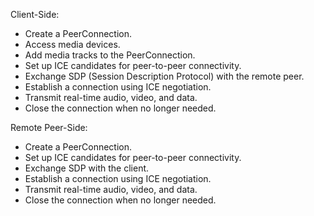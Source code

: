 Client-Side:

-  Create a PeerConnection.
-  Access media devices.
-  Add media tracks to the PeerConnection.
-  Set up ICE candidates for peer-to-peer connectivity.
-  Exchange SDP (Session Description Protocol) with the remote peer.
-  Establish a connection using ICE negotiation.
-  Transmit real-time audio, video, and data.
-  Close the connection when no longer needed.

Remote Peer-Side:

-  Create a PeerConnection.
-  Set up ICE candidates for peer-to-peer connectivity.
-  Exchange SDP with the client.
-  Establish a connection using ICE negotiation.
-  Transmit real-time audio, video, and data.
-  Close the connection when no longer needed.
